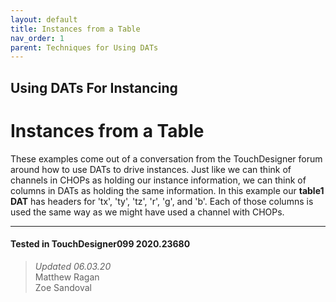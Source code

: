 ```yaml
---
layout: default
title: Instances from a Table
nav_order: 1
parent: Techniques for Using DATs
---
```


## Using DATs For Instancing
# Instances from a Table

These examples come out of a conversation from the TouchDesigner forum around how to use DATs to drive instances. Just like we can think of channels in CHOPs as holding our instance information, we can think of columns in DATs as holding the same information. In this example our **table1 DAT** has headers for 'tx', 'ty', 'tz', 'r', 'g', and 'b'. Each of those columns is used the same way as we might have used a channel with CHOPs. 

---

#### Tested in TouchDesigner099 2020.23680 
>*Updated 06.03.20*  
Matthew Ragan  
Zoe Sandoval  